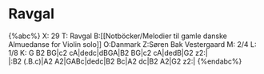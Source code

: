 # Ravgal

{%abc%}
X: 29
T: Ravgal
B:[[Notböcker/Melodier til gamle danske Almuedanse for Violin solo]]
O:Danmark
Z:Søren Bak Vestergaard
M: 2/4
L: 1/8
K: G
B2 BG|c2 cA|dedc|dBGA|B2 BG|c2 cA|dedB|G2 z2:|\
|:B2 (.B.c)|A2 A2|GABc|dedc|B2 Bc|A2 dc|B2 A2|G2 z2:|
{%endabc%}
